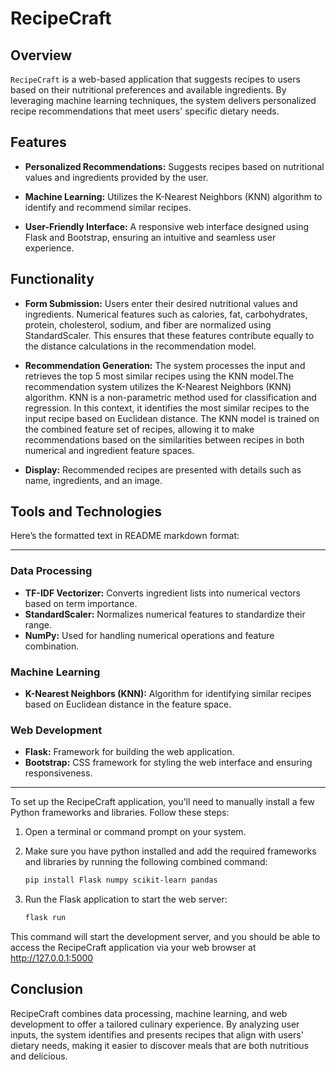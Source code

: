 # RecipeCraft

## Overview
`RecipeCraft` is a web-based application that suggests recipes to users based on their nutritional preferences and available ingredients. By leveraging machine learning techniques, the system delivers personalized recipe recommendations that meet users' specific dietary needs.

## Features
- **Personalized Recommendations:** Suggests recipes based on nutritional values and ingredients provided by the user.

- **Machine Learning:** Utilizes the K-Nearest Neighbors (KNN) algorithm to identify and recommend similar recipes.

- **User-Friendly Interface:** A responsive web interface designed using Flask and Bootstrap, ensuring an intuitive and seamless user experience.

## Functionality
- **Form Submission:** Users enter their desired nutritional values and ingredients. Numerical features such as calories, fat, carbohydrates, protein, cholesterol, sodium, and fiber are normalized using StandardScaler. This ensures that these features contribute equally to the distance calculations in the recommendation model.
- **Recommendation Generation:** The system processes the input and retrieves the top 5 most similar recipes using the KNN model.The recommendation system utilizes the K-Nearest Neighbors (KNN) algorithm. KNN is a non-parametric method used for classification and regression. In this context, it identifies the most similar recipes to the input recipe based on Euclidean distance.
The KNN model is trained on the combined feature set of recipes, allowing it to make recommendations based on the similarities between recipes in both numerical and ingredient feature spaces.

- **Display:** Recommended recipes are presented with details such as name, ingredients, and an image. 

## Tools and Technologies
Here’s the formatted text in README markdown format:

---

### Data Processing
- **TF-IDF Vectorizer:** Converts ingredient lists into numerical vectors based on term importance.
- **StandardScaler:** Normalizes numerical features to standardize their range.
- **NumPy:** Used for handling numerical operations and feature combination.

### Machine Learning
- **K-Nearest Neighbors (KNN):** Algorithm for identifying similar recipes based on Euclidean distance in the feature space.

### Web Development
- **Flask:** Framework for building the web application.
- **Bootstrap:** CSS framework for styling the web interface and ensuring responsiveness.

---


To set up the RecipeCraft application, you'll need to manually install a few Python frameworks and libraries. Follow these steps:
1. Open a terminal or command prompt on your system.
2. Make sure you have python installed and add the required frameworks and libraries by running the following combined command:

   ```bash
   pip install Flask numpy scikit-learn pandas
3. Run the Flask application to start the web server:
   ```bash
   flask run

This command will start the development server, and you should be able to access the RecipeCraft application via your web browser at http://127.0.0.1:5000

## Conclusion
RecipeCraft combines data processing, machine learning, and web development to offer a tailored culinary experience. By analyzing user inputs, the system identifies and presents recipes that align with users' dietary needs, making it easier to discover meals that are both nutritious and delicious.
